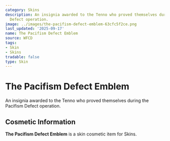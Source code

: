 ```yaml
---
category: Skins
description: An insignia awarded to the Tenno who proved themselves during the Pacifism
  Defect operation.
image: ../images/the-pacifism-defect-emblem-63cfc5f2ce.png
last_updated: '2025-09-17'
name: The Pacifism Defect Emblem
source: WFCD
tags:
- Skin
- Skins
tradable: false
type: Skin
---
```


# The Pacifism Defect Emblem

An insignia awarded to the Tenno who proved themselves during the Pacifism Defect operation.

## Cosmetic Information

**The Pacifism Defect Emblem** is a skin cosmetic item for Skins.

